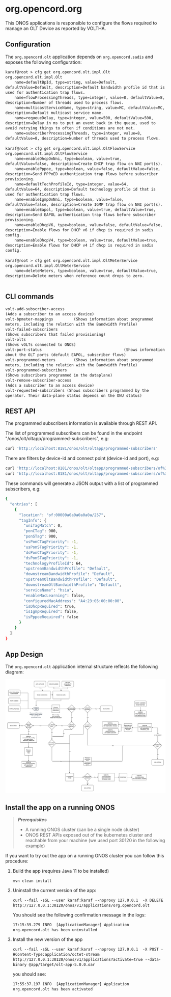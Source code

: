 # org.opencord.org

This ONOS applications is responsible to configure the flows
required to manage an OLT Device as reported by VOLTHA.

## Configuration

The `org.opencord.olt` application depends on `org.opencord.sadis` and exposes 
the following configuration:

```shell
karaf@root > cfg get org.opencord.olt.impl.Olt
org.opencord.olt.impl.Olt
    name=defaultBpId, type=string, value=Default, defaultValue=Default, description=Default bandwidth profile id that is used for authentication trap flows.
    name=flowProcessingThreads, type=integer, value=8, defaultValue=8, description=Number of threads used to process flows.
    name=multicastServiceName, type=string, value=MC, defaultValue=MC, description=Default multicast service name.
    name=requeueDelay, type=integer, value=500, defaultValue=500, description=Delay in ms to put an event back in the queue, used to avoid retrying things to often if conditions are not met.
    name=subscriberProcessingThreads, type=integer, value=8, defaultValue=8, description=Number of threads used to process flows.

karaf@root > cfg get org.opencord.olt.impl.OltFlowService
org.opencord.olt.impl.OltFlowService
    name=enableDhcpOnNni, type=boolean, value=true, defaultValue=false, description=Create DHCP trap flow on NNI port(s).
    name=enablePppoe, type=boolean, value=false, defaultValue=false, description=Send PPPoED authentication trap flows before subscriber provisioning.
    name=defaultTechProfileId, type=integer, value=64, defaultValue=64, description=Default technology profile id that is used for authentication trap flows.
    name=enableIgmpOnNni, type=boolean, value=false, defaultValue=false, description=Create IGMP trap flow on NNI port(s).
    name=enableEapol, type=boolean, value=true, defaultValue=true, description=Send EAPOL authentication trap flows before subscriber provisioning.
    name=enableDhcpV6, type=boolean, value=false, defaultValue=false, description=Enable flows for DHCP v6 if dhcp is required in sadis config.
    name=enableDhcpV4, type=boolean, value=true, defaultValue=true, description=Enable flows for DHCP v4 if dhcp is required in sadis config.
    
karaf@root > cfg get org.opencord.olt.impl.OltMeterService
org.opencord.olt.impl.OltMeterService
    name=deleteMeters, type=boolean, value=true, defaultValue=true, description=Delete meters when reference count drops to zero.


```

## CLI commands

```text
volt-add-subscriber-access                                                           (Adds a subscriber to an access device)
volt-bpmeter-mappings         (Shows information about programmed meters, including the relation with the Bandwidth Profile)
volt-failed-subscribers                                                         (Shows subscribers that failed provisioning)
volt-olts                                                                                    (Shows vOLTs connected to ONOS)
volt-port-status                                    (Shows information about the OLT ports (default EAPOL, subscriber flows)
volt-programmed-meters        (Shows information about programmed meters, including the relation with the Bandwidth Profile)
volt-programmed-subscribers                                                  (Shows subscribers programmed in the dataplane)
volt-remove-subscriber-access                                                        (Adds a subscriber to an access device)
volt-requested-subscribers (Shows subscribers programmed by the operator. Their data-plane status depends on the ONU status)

```

## REST API

The programmed subscribers information is available through REST API.

The list of programmed subscribers can be found in the endpoint "/onos/olt/oltapp/programmed-subscribers", e.g:
```sh
curl 'http://localhost:8181/onos/olt/oltapp/programmed-subscribers'
```

There are filters by device-id and connect point (device-id and port), e.g:
```sh
curl 'http://localhost:8181/onos/olt/oltapp/programmed-subscribers/of%3A00000a0a0a0a0a0a'
curl 'http://localhost:8181/onos/olt/oltapp/programmed-subscribers/of%3A00000a0a0a0a0a0a/257'
```

These commands will generate a JSON output with a list of programmed subscribers, e.g:
```sh
{
  "entries": [
    {
      "location": "of:00000a0a0a0a0a0a/257",
      "tagInfo": {
        "uniTagMatch": 0,
        "ponCTag": 900,
        "ponSTag": 900,
        "usPonCTagPriority": -1,
        "usPonSTagPriority": -1,
        "dsPonCTagPriority": -1,
        "dsPonSTagPriority": -1,
        "technologyProfileId": 64,
        "upstreamBandwidthProfile": "Default",
        "downstreamBandwidthProfile": "Default",
        "upstreamOltBandwidthProfile": "Default",
        "downstreamOltBandwidthProfile": "Default",
        "serviceName": "hsia",
        "enableMacLearning": false,
        "configuredMacAddress": "A4:23:05:00:00:00",
        "isDhcpRequired": true,
        "isIgmpRequired": false,
        "isPppoeRequired": false
      }
    }
  ]
}
```

## App Design

The `org.opencord.olt` application internal structure reflects the following diagram:

![OLT App Diagram](./assets/diagram.png)

## Install the app on a running ONOS

> _**Prerequisites**_
> 
> - A running ONOS cluster (can be a single node cluster)
> - ONOS REST APIs exposed out of the kubernetes cluster and reachable from your machine (we used port 30120 in the following example)


If you want to try out the app on a running ONOS cluster you can follow this procedure: 

1) Build the app (requires Java 11 to be installed)
    ```shell
    mvn clean install
    ```
2) Uninstall the current version of the app:
    ```shell
    curl --fail -sSL --user karaf:karaf --noproxy 127.0.0.1  -X DELETE http://127.0.0.1:30120/onos/v1/applications/org.opencord.olt
    ```
   You should see the following confirmation message in the logs:
    ```shell
    17:15:39.279 INFO  [ApplicationManager] Application org.opencord.olt has been uninstalled
    ```
3) Install the new version of the app
    ```shell
    curl --fail -sSL --user karaf:karaf --noproxy 127.0.0.1  -X POST -HContent-Type:application/octet-stream http://127.0.0.1:30120/onos/v1/applications?activate=true --data-binary @app/target/olt-app-5.0.0.oar
    ```
   you should see:
    ```shell
    17:55:37.197 INFO  [ApplicationManager] Application org.opencord.olt has been activated
    ```